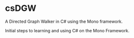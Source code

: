 # csDGW
A Directed Graph Walker in C# using the Mono framework.

Initial steps to learning and using C# on the Mono Framework.
